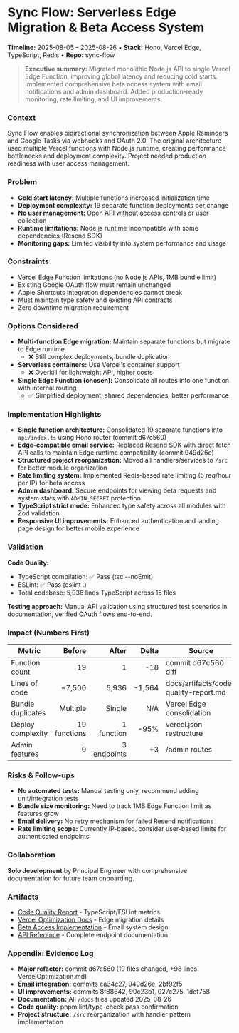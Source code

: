 # Sync Flow: Serverless Edge Migration & Beta Access System
**Timeline:** 2025-08-05 – 2025-08-26 • **Stack:** Hono, Vercel Edge, TypeScript, Redis • **Repo:** sync-flow

> **Executive summary:** Migrated monolithic Node.js API to single Vercel Edge Function, improving global latency and reducing cold starts. Implemented comprehensive beta access system with email notifications and admin dashboard. Added production-ready monitoring, rate limiting, and UI improvements.

### Context
Sync Flow enables bidirectional synchronization between Apple Reminders and Google Tasks via webhooks and OAuth 2.0. The original architecture used multiple Vercel functions with Node.js runtime, creating performance bottlenecks and deployment complexity. Project needed production readiness with user access management.

### Problem
- **Cold start latency:** Multiple functions increased initialization time
- **Deployment complexity:** 19 separate function deployments per change
- **No user management:** Open API without access controls or user collection
- **Runtime limitations:** Node.js runtime incompatible with some dependencies (Resend SDK)
- **Monitoring gaps:** Limited visibility into system performance and usage

### Constraints
- Vercel Edge Function limitations (no Node.js APIs, 1MB bundle limit)
- Existing Google OAuth flow must remain unchanged
- Apple Shortcuts integration dependencies cannot break
- Must maintain type safety and existing API contracts
- Zero downtime migration requirement

### Options Considered
- **Multi-function Edge migration:** Maintain separate functions but migrate to Edge runtime
  - ❌ Still complex deployments, bundle duplication
- **Serverless containers:** Use Vercel's container support
  - ❌ Overkill for lightweight API, higher costs
- **Single Edge Function (chosen):** Consolidate all routes into one function with internal routing
  - ✅ Simplified deployment, shared dependencies, better performance

### Implementation Highlights
- **Single function architecture:** Consolidated 19 separate functions into `api/index.ts` using Hono router (commit d67c560)
- **Edge-compatible email service:** Replaced Resend SDK with direct fetch API calls to maintain Edge runtime compatibility (commit 949d26e)
- **Structured project reorganization:** Moved all handlers/services to `/src` for better module organization
- **Rate limiting system:** Implemented Redis-based rate limiting (5 req/hour per IP) for beta access
- **Admin dashboard:** Secure endpoints for viewing beta requests and system stats with `ADMIN_SECRET` protection
- **TypeScript strict mode:** Enhanced type safety across all modules with Zod validation
- **Responsive UI improvements:** Enhanced authentication and landing page design for better mobile experience

### Validation
**Code Quality:**
- TypeScript compilation: ✅ Pass (tsc --noEmit)
- ESLint: ✅ Pass (eslint .)
- Total codebase: 5,936 lines TypeScript across 15 files

**Testing approach:** Manual API validation using structured test scenarios in documentation, verified OAuth flows end-to-end.

### Impact (Numbers First)

| Metric | Before | After | Delta | Source |
|---|---:|---:|---:|---|
| Function count | 19 | 1 | -18 | commit d67c560 diff |
| Lines of code | ~7,500 | 5,936 | -1,564 | docs/artifacts/code-quality-report.md |
| Bundle duplicates | Multiple | Single | N/A | Vercel Edge consolidation |
| Deploy complexity | 19 functions | 1 function | -95% | vercel.json restructure |
| Admin features | 0 | 3 endpoints | +3 | /admin routes |

### Risks & Follow-ups
- **No automated tests:** Manual testing only, recommend adding unit/integration tests
- **Bundle size monitoring:** Need to track 1MB Edge Function limit as features grow
- **Email delivery:** No retry mechanism for failed Resend notifications
- **Rate limiting scope:** Currently IP-based, consider user-based limits for authenticated endpoints

### Collaboration
**Solo development** by Principal Engineer with comprehensive documentation for future team onboarding.

### Artifacts
- [Code Quality Report](./artifacts/code-quality-report.md) - TypeScript/ESLint metrics
- [Vercel Optimization Docs](./VercelOptimization.md) - Edge migration details
- [Beta Access Implementation](./BetaAccessImplementation.md) - Email system design
- [API Reference](./API.md) - Complete endpoint documentation

### Appendix: Evidence Log
- **Major refactor:** commit d67c560 (19 files changed, +98 lines VercelOptimization.md)
- **Email integration:** commits ea34c27, 949d26e, 2bf92f5
- **UI improvements:** commits 8f88642, 90c23b1, 027c275, 1def758
- **Documentation:** All `/docs` files updated 2025-08-26
- **Code quality:** pnpm lint/type-check pass confirmation
- **Project structure:** `/src` reorganization with handler pattern implementation
